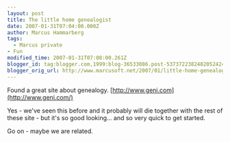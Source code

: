 ```yaml
---
layout: post
title: The little home genealogist
date: 2007-01-31T07:04:00.000Z
author: Marcus Hammarberg
tags:
  - Marcus private
- Fun
modified_time: 2007-01-31T07:08:00.261Z
blogger_id: tag:blogger.com,1999:blog-36533086.post-5373722382482052424
blogger_orig_url: http://www.marcusoft.net/2007/01/little-home-genealogist.html
---
```



Found
a great site about genealogy.
[http://www.geni.com](http://www.geni.com/)

Yes - we've seen this before and it probably will die together with the
rest of these site - but it's so good looking... and so very quick to
get started.

Go on - maybe we are related.
